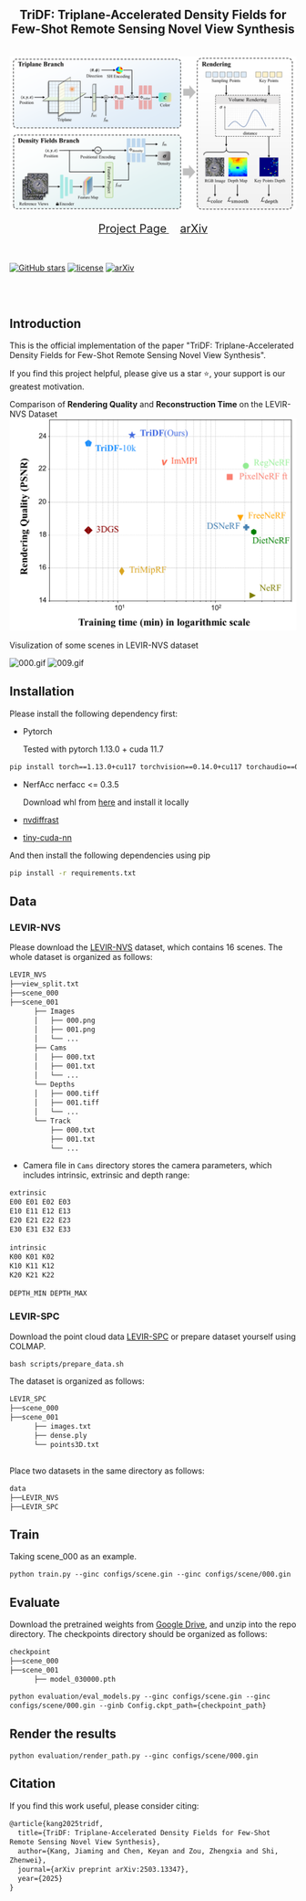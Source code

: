 <div align="center">
    <h2>
        TriDF: Triplane-Accelerated Density Fields for Few-Shot Remote Sensing Novel View Synthesis
    </h2>
</div>
<br>

<div align="center">

  <img src="misc/Method.png" width="880"/>

</div>
<br>
<div align="center">
  <a href="https://kanehub.github.io/TriDF/">
    <span style="font-size: 20px; ">Project Page</span>
  </a>
  &nbsp;&nbsp;&nbsp;&nbsp;
  <a href="https://arxiv.org/abs/2410.xxxxx">
    <span style="font-size: 20px; ">arXiv</span>
  </a>
</div>
<br>
<br>

[![GitHub stars](https://badgen.net/github/stars/KyanChen/TTP)](https://github.com/KyanChen/TTP)
[![license](https://img.shields.io/badge/license-Apache--2.0-green)](LICENSE)
[![arXiv](https://img.shields.io/badge/arXiv-2410.xxxxx-b31b1b.svg)](https://arxiv.org/abs/2410.xxxxx)

<br>
<br>

<div align="center">

</div>


## Introduction

This is the official implementation of the paper "TriDF: Triplane-Accelerated Density Fields for Few-Shot Remote Sensing Novel View Synthesis".

If you find this project helpful, please give us a star ⭐️, your support is our greatest motivation.

Comparison of **Rendering Quality** and **Reconstruction Time** on the LEVIR-NVS Dataset
![comparison.png](misc%2Fcomparison.png)

Visulization of some scenes in LEVIR-NVS dataset

![000.gif](misc%2Fgif%2F000.gif)
![009.gif](misc%2Fgif%2F009.gif)


## Installation

Please install the following dependency first:

- Pytorch

    Tested with pytorch 1.13.0 + cuda 11.7

```bash
pip install torch==1.13.0+cu117 torchvision==0.14.0+cu117 torchaudio==0.13.0 --extra-index-url https://download.pytorch.org/whl/cu117
```
- NerfAcc
nerfacc <= 0.3.5

    Download whl from [here](https://nerfacc-bucket.s3.us-west-2.amazonaws.com/whl/index.html) and install it locally


- [nvdiffrast](https://nvlabs.github.io/nvdiffrast/)  
- [tiny-cuda-nn](https://github.com/NVlabs/tiny-cuda-nn)  

And then install the following dependencies using pip
```bash
pip install -r requirements.txt
```

## Data
### LEVIR-NVS

Please download the [LEVIR-NVS](https://drive.google.com/drive/folders/1orEpAN-SLF0i7yFn_mrPVmtM12E2pcdj?usp=sharing) dataset, which contains 16 scenes. The whole dataset is organized as follows:
```
LEVIR_NVS
├──view_split.txt 
├──scene_000
├──scene_001
      ├── Images                 
      │   ├── 000.png       
      │   ├── 001.png       
      │   └── ...                
      ├── Cams                   
      │   ├── 000.txt   
      │   ├── 001.txt   
      │   └── ...                
      └── Depths  
      │   ├── 000.tiff   
      │   ├── 001.tiff   
      │   └── ...     
      └── Track  
          ├── 000.txt   
          ├── 001.txt   
          └── ...    
```
   * Camera file in ``Cams`` directory stores the camera parameters, which includes intrinsic, extrinsic and depth range:
```
extrinsic
E00 E01 E02 E03
E10 E11 E12 E13
E20 E21 E22 E23
E30 E31 E32 E33

intrinsic
K00 K01 K02
K10 K11 K12
K20 K21 K22

DEPTH_MIN DEPTH_MAX 
```

### LEVIR-SPC
Download the point cloud data [LEVIR-SPC](https://drive.google.com/file/d/19SzUPN4wMVr1y2a_EThqy58lWqhR-Xgm/view?usp=sharing) or prepare dataset yourself using COLMAP.
```shell
bash scripts/prepare_data.sh
```
The dataset is organized as follows:
```
LEVIR_SPC
├──scene_000
├──scene_001
      ├── images.txt                       
      ├── dense.ply                                 
      └── points3D.txt  
 
```

Place two datasets in the same directory as follows:
```
data
├──LEVIR_NVS
├──LEVIR_SPC
```

## Train
Taking scene_000 as an example.
```shell
python train.py --ginc configs/scene.gin --ginc configs/scene/000.gin
```

## Evaluate

Download the pretrained weights from [Google Drive](https://drive.google.com/file/d/1ucwy7HaXyjDk_GCAsE-veFXu-b_SaDm2/view?usp=sharing), and unzip into the repo directory. The checkpoints directory should be organized as follows:

```
checkpoint
├──scene_000
├──scene_001
      ├── model_030000.pth
```

```shell
python evaluation/eval_models.py --ginc configs/scene.gin --ginc configs/scene/000.gin --ginb Config.ckpt_path={checkpoint_path}
```
## Render the results
```shell
python evaluation/render_path.py --ginc configs/scene/000.gin
```

## Citation
If you find this work useful, please consider citing:
```
@article{kang2025tridf,
  title={TriDF: Triplane-Accelerated Density Fields for Few-Shot Remote Sensing Novel View Synthesis},
  author={Kang, Jiaming and Chen, Keyan and Zou, Zhengxia and Shi, Zhenwei},
  journal={arXiv preprint arXiv:2503.13347},
  year={2025}
}
```